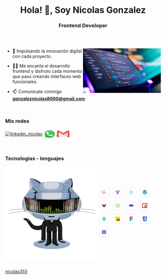 <h1 align="center">Hola! 👋, Soy Nicolas Gonzalez</h1>
<h3 align="center">Frontend Developer</h3>

<br>


<br>

<p><img align="right" src="https://github.com/nicolas355/nicolas355/blob/main/hero.jpg"  width="50%" style="max-width: 100%;" alt="hero_web" /></p>


- 🌱 Impulsando la innovación digital con cada proyecto.

- 👨‍💻 Me encanta el desarrollo frontend y disfruto cada momento que paso creando interfaces web  funcionales.

- 📫 Comunicate conmigo  **gonzaleznicolas8000@gmail.com**


<br>

<h3 align="left">Mis redes</h3>
<p align="left">
  <a href="https://www.linkedin.com/in/nicolas-gonzalez-68b5081b0/" target="blank"><img align="center" src="https://raw.githubusercontent.com/rahuldkjain/github-profile-readme-generator/master/src/images/icons/Social/linked-in-alt.svg"
      alt="linkedin_nicolas" height="30" width="40" /></a>
   <a href="https://api.whatsapp.com/send/?phone=5491141904103" target="blank">
  <img align="center" src="https://github.com/nicolas355/nicolas355/blob/main/whatsapp.png"
      alt="telefono" height="30" width="40" />
</a>

<a href="mailto:gonzaleznicolas8000@gmail.com" target="blank">
  <img align="center" src="https://github.com/nicolas355/nicolas355/blob/main/gmail.png"
      alt="telefono" height="30" width="40" />
</a>

    

      



</p>

<br>

<h3 align="left">Tecnologias - lenguajes</h3>

<div style="display: flex; align-items: center;">
  <img align="left" src="https://github.com/nicolas355/nicolas355/raw/main/animation.gif" alt="Animación" width="300" style="max-width: 100%;" style="flex: 1;">
  <div style="flex: 1;">
    <img src="https://github.com/nicolas355/nicolas355/blob/main/sass.svg" alt="Sass" width="40" height="40" />
    <img src="https://github.com/nicolas355/nicolas355/blob/main/vitejs.svg" alt="Vite.js" width="40" height="40" />
    <img src="https://github.com/nicolas355/nicolas355/blob/main/reactjs.svg" alt="React.js" width="40" height="40" />
    <img src="https://github.com/nicolas355/nicolas355/blob/main/wordpress.svg" alt="WordPress" width="40" height="40" />
    <img src="https://github.com/nicolas355/nicolas355/blob/main/pugjs.svg" alt="Pug.js" width="40" height="40" />
    <img src="https://github.com/nicolas355/nicolas355/blob/main/nodejs.svg" alt="Node.js" width="40" height="40" />
    <img src="https://github.com/nicolas355/nicolas355/blob/main/php.svg" alt="PHP" width="40" height="40" />
    <img src="https://github.com/nicolas355/nicolas355/blob/main/npm.svg" alt="npm" width="40" height="40" />
    <img src="https://github.com/nicolas355/nicolas355/blob/main/netlify.svg" alt="Netlify" width="40" height="40" />
    <img src="https://github.com/nicolas355/nicolas355/blob/main/js.svg" alt="JavaScript" width="40" height="40" />
    <img src="https://github.com/nicolas355/nicolas355/blob/main/figma.svg" alt="Figma" width="40" height="40" />
    <img src="https://github.com/nicolas355/nicolas355/blob/main/css3.svg" alt="CSS3" width="40" height="40" />
    <img src="https://github.com/nicolas355/nicolas355/blob/main/bootstrap5.svg" alt="Bootstrap 5" width="40" height="40" />
  </div>
</div>

 

<br>







[nicolas355](https://github.com/nicolas355)